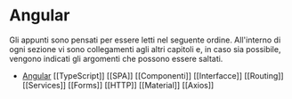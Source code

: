 # Angular

Gli appunti sono pensati per essere letti nel seguente ordine.
All'interno di ogni sezione vi sono collegamenti agli altri capitoli e, in caso sia possibile, vengono indicati gli argomenti che possono essere saltati.

- [Angular](workshop/angular/Angular.html)
[[TypeScript]]
[[SPA]]
[[Componenti]]
[[Interfacce]]
[[Routing]]
[[Services]]
[[Forms]]
[[HTTP]]
[[Material]]
[[Axios]]